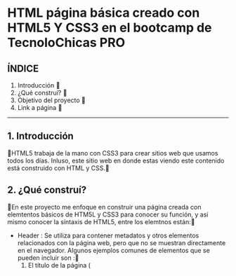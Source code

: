 # HTML página básica creado con HTML5 Y CSS3 en el bootcamp de TecnoloChicas PRO

## ÍNDICE

1. Introducción 🧁
2. ¿Qué construí? 🍡
3. Objetivo del proyecto 🥤
4. Link a página 🍭

****
## 1. Introducción
🍥HTML5 trabaja de la mano con CSS3 para crear sitios web que usamos todos los días. Inluso, este sitio web en donde estas viendo este contenido está construido con HTML y CSS.🍥

## 2. ¿Qué construí?
🌸En este proyecto me enfoque en construir una página creada con elemtentos básicos de HTM5L y CSS3 para conocer su función, y así mismo conocer la síntaxis de HTML5, entre los elemtnos están:🌸

* Header : Se utiliza para contener metadatos y otros elementos relacionados con la página web, pero que no se muestran directamente en el navegador. Algunos ejemplos comunes de elementos que se pueden incluir son :🧁
  1. El título de la página (<title>)
  2. Enlaces a hojas de estilo (<link>)
  3. Scripts (<script>)
  4. Metadatos (<meta>)
 etc. El contenido dentro de <head> proporciona información adicional sobre la página y ayuda a los motores de búsqueda y navegadores a interpretarla correctamente.
* Main : Se utiliza para envolver el contenido principal de una página web. Representa la sección principal de contenido dentro de <body>. En general, <main> se utiliza para identificar el contenido central o el tema principal de una página. Normalmente, solo debería haber un elemento <main> en una página y no se debe anidar dentro de otros elementos de sección como <article>, <section> o <aside>.🌸
* Body : Define el contenido principal de una página web. Contiene todos los elementos visibles que se mostrarán en el navegador, como texto, imágenes, enlaces, formularios, etc. Solo puede haber un elemento <body> en un documento HTML y se coloca dentro del elemento <html>. Es el área principal donde los usuarios interactúan con el contenido de la página.🧁
* Footer: Se utiliza para definir la sección de pie de página de una página web. Se coloca generalmente al final de <body> y se utiliza para mostrar información de contacto, enlaces relacionados, derechos de autor, términos de uso, políticas de privacidad, etc. El contenido dentro de <footer> es común a todo el sitio web o a una sección específica y no es tan prominente como el contenido principal de la página.🌸

## 3. Objetivo del proyecto
🍡Aprender a utilizar los elemtnos básicos de HTML5 y CSS3 como:🍡
+Fuentes
+Bordes a imágenes
+Tamaño de imágenes
+Listas desordenadas y ordenadas
+Enlaces

## 4. Link a demo
🌸Aquí puedes visualizar la página web: [Página Web Básica](https://cerulean-cendol-1860e5.netlify.app)🧁
